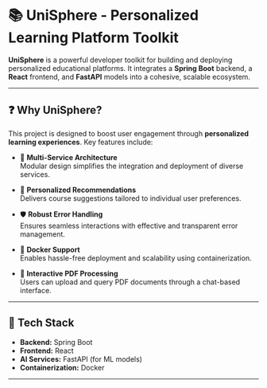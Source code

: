 # 📚 UniSphere - Personalized Learning Platform Toolkit

**UniSphere** is a powerful developer toolkit for building and deploying personalized educational platforms. It integrates a **Spring Boot** backend, a **React** frontend, and **FastAPI** models into a cohesive, scalable ecosystem.

---

## ❓ Why UniSphere?

This project is designed to boost user engagement through **personalized learning experiences**. Key features include:

- 🔁 **Multi-Service Architecture**  
  Modular design simplifies the integration and deployment of diverse services.

- 🎯 **Personalized Recommendations**  
  Delivers course suggestions tailored to individual user preferences.

- 🛡️ **Robust Error Handling**  
  Ensures seamless interactions with effective and transparent error management.

- 🐳 **Docker Support**  
  Enables hassle-free deployment and scalability using containerization.

- 📄 **Interactive PDF Processing**  
  Users can upload and query PDF documents through a chat-based interface.

---

## 🚀 Tech Stack

- **Backend:** Spring Boot  
- **Frontend:** React  
- **AI Services:** FastAPI (for ML models)  
- **Containerization:** Docker  

---

